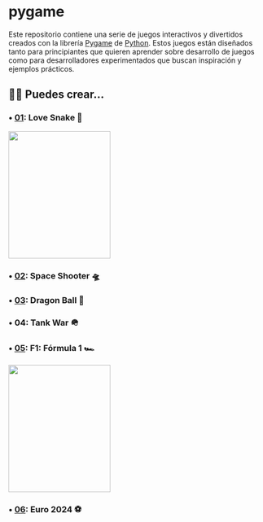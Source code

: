 # pygame
Este repositorio contiene una serie de juegos interactivos y divertidos creados con la librería [Pygame](https://www.pygame.org/tags/all) de [Python](https://www.python.org/). Estos juegos están diseñados tanto para principiantes que quieren aprender sobre desarrollo de juegos como para desarrolladores experimentados que buscan inspiración y ejemplos prácticos.

## 🧑‍💻 Puedes crear...

### • [01](https://www.instagram.com/p/DKu-szTuVzg/): Love Snake 🐍

<img src="https://github.com/user-attachments/assets/c1924446-28b4-4373-9f8b-ab485598aa56" width="200" height="250"/>

### • [02](https://www.instagram.com/p/C3DhflnLKhH/): Space Shooter 🛸

### • [03](https://www.instagram.com/p/C4ZXJeCLW-0/): Dragon Ball 🐉

### • 04: Tank War 🪖

### • [05](https://www.instagram.com/p/C5TrosYrMDU/): F1: Fórmula 1 🏎️

<img src="https://github.com/Sandreke/pygame-f1/assets/64377961/556a2d10-a50b-43b0-ad73-954aa6896bca" width="200" height="250"/>

### • [06](https://www.instagram.com/p/C9VtHrZvE5u/): Euro 2024 ⚽
